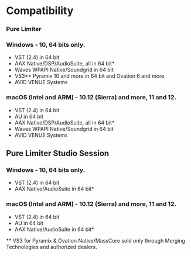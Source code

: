 # Compatibility

### Pure Limiter

### Windows - 10, 64 bits only.

- VST (2.4) in 64 bit
- AAX Native/DSP/AudioSuite, all in 64 bit*
- Waves WPAPI Native/Soundgrid in 64 bit
- VS3** Pyramix 10 and more in 64 bit and Ovation 6 and more
- AVID VENUE Systems

### macOS (Intel and ARM) - 10.12 (Sierra) and more, 11 and 12.

- VST (2.4) in 64 bit
- AU in 64 bit
- AAX Native/DSP/AudioSuite, all in 64 bit*
- Waves WPAPI Native/Soundgrid in 64 bit
- AVID VENUE Systems

## Pure Limiter Studio Session

### Windows - 10, 64 bits only.

- VST (2.4) in 64 bit
- AAX Native/AudioSuite in 64 bit*

### macOS (Intel and ARM) - 10.12 (Sierra) and more, 11 and 12.

- VST (2.4) in 64 bit
- AU in 64 bit
- AAX Native/AudioSuite in 64 bit*

\** VS3 for Pyramix & Ovation Native/MassCore sold only through Merging Technologies and authorized dealers.